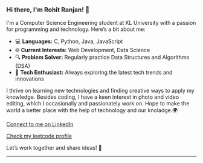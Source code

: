 ### Hi there, I'm Rohit Ranjan! 👋

I'm a Computer Science Engineering student at KL University with a passion for programming and technology. Here’s a bit about me:

- 💻 **Languages:** C, Python, Java, JavaScript
- 🌐 **Current Interests:** Web Development, Data Science
- 🔍 **Problem Solver:** Regularly practice Data Structures and Algorithms (DSA)
- 🚀 **Tech Enthusiast:** Always exploring the latest tech trends and innovations

I thrive on learning new technologies and finding creative ways to apply my knowledge. Besides coding, I have a keen interest in photo and video editing, which I occasionally and passionately work on. Hope to make the world a better place with the help of technology and our knoladge.🌍

[Connect to me on LinkedIn](https://www.linkedin.com/in/rohit-ranjan2985)

[Check my leetcode profile](https://leetcode.com/u/rrohit2005/)

Let’s work together and share ideas! 🚀


---
